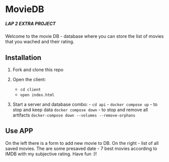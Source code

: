 # MovieDB 
##### LAP 2 EXTRA PROJECT

Welcome to the movie DB  - database where you can store the list of movies that you wached and their rating.

## Installation
1. Fork and clone this repo
2. Open the client:
   - `cd client`
   - `open index.html`
   
3. Start a server and database combo:
       - `cd api`
       - `docker compose up`
       - to stop and keep data `docker compose down`
       - to stop and remove all artifacts `docker-compose down --volumes --remove-orphans`

## Use APP

On the left there is a form to add new movie to DB. On the right - list of all saved movies. The are some presaved date - 7 best movies according to IMDB with my subjective rating. 
Have fun :)!
